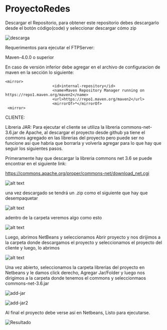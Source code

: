 # ProyectoRedes
Descargar el Repositorio, para obtener este repositorio debes descargarlo desde el botón código(code) y seleccionar descargar cómo zip

![descarga](https://i.ibb.co/p2bqDvq/descargar-repositorio.png")

Requerimentos para ejecutar el FTPServer:

Maven-4.0.0 o superior

En caso de versión inferior debe agregar en el archivo de configuracion de maven  en la sección  <mirrors> lo siguiente:
```
<mirror>
                     <id>internal-repository</id>
                     <name>Maven Repository Manager running on https://repo1.maven.org/maven2</name>
                     <url>https://repo1.maven.org/maven2</url>
                     <mirrorOf>*</mirrorOf>
 <mirror>
```

CLIENTE:

Libreria JAR: 
  Para ejecutar el cliente se utiliza la libreria commons-net-3.6.jar de Apache, al descargar el proyecto desde github ya tiene el commons agregado en las librerias del proyecto pero puede ser no funcione así que habría que borrarla y volverla agregar para lo que hay que seguir los siguientes pasos.
  
  Primeramente hay que descargar la libreria commons net 3.6 se puede encontrar en el siguiente link:

  https://commons.apache.org/proper/commons-net/download_net.cgi
  
  ![alt text](https://i.ibb.co/5MSxHFN/Doc1.png)
  
  una vez descargado se tendrá un .zip como el siguiente que hay que desempaquetar
  
  ![alt text](https://i.ibb.co/qmRHY5G/Doc2.png)

  adentro de la carpeta veremos algo como esto
  
  ![alt text](https://i.ibb.co/26sBxsx/image.png)
  
  Luego, abrimos NetBeans y seleccionamos Abrir proyecto y nos dirijimos a la carpeta donde descargamos el proyecto y seleccionamos el proyecto del cliente y luego, lo abrimos
  
  ![alt text](https://i.ibb.co/L8pBqM0/cliente1.png)
  
  Una vez abierto, seleccionamos la carpeta librerias del proyecto en Netbeans y le damos click derecho, Agregar Jar/Folder y luego nos dirigimos a la carpeta donde tenemos el commons y seleccionmaos commons-net-3.6.jar
  
  ![add-jar](https://i.ibb.co/m9HPzmm/add-jar.png)
  
  ![add-jar2](https://i.ibb.co/2twsjs9/add-jar-2.png)
  
  Al final el proyecto debe verse así en Netbeans, Listo para ejecutarse.
  
  ![Resultado](https://i.ibb.co/k0PhyHQ/image.png)
  
  
  
  
